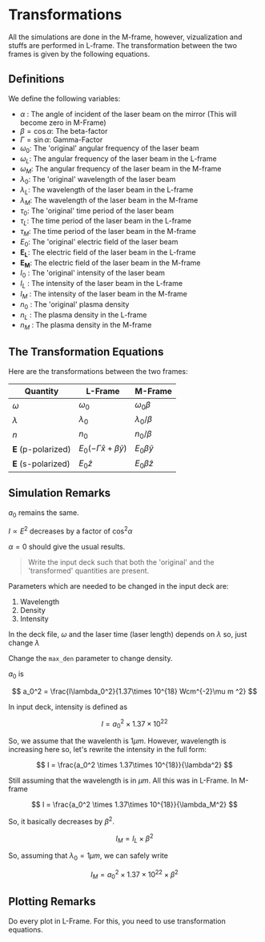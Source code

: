 # Transformations

All the simulations are done in the M-frame, however, vizualization and stuffs are performed in L-frame. The transformation between the two frames is given by the following equations.

## Definitions

We define the following variables:

- $\alpha$ : The angle of incident of the laser beam on the mirror (This will become zero in M-Frame)
- $\beta =  \cos\alpha$: The beta-factor
- $\Gamma = \sin\alpha$: Gamma-Factor
- $\omega_0$: The 'original' angular frequency of the laser beam
- $\omega_L$: The angular frequency of the laser beam in the L-frame
- $\omega_M$: The angular frequency of the laser beam in the M-frame
- $\lambda_0$: The 'original' wavelength of the laser beam
- $\lambda_L$: The wavelength of the laser beam in the L-frame
- $\lambda_M$: The wavelength of the laser beam in the M-frame
- $\tau_0$: The 'original' time period of the laser beam
- $\tau_L$: The time period of the laser beam in the L-frame
- $\tau_M$: The time period of the laser beam in the M-frame
- $E_0$: The 'original' electric field of the laser beam
- $\mathbf{E_L}$: The electric field of the laser beam in the L-frame
- $\mathbf{E_M}$: The electric field of the laser beam in the M-frame
- $I_0$ : The 'original' intensity of the laser beam
- $I_L$ : The intensity of the laser beam in the L-frame
- $I_M$ : The intensity of the laser beam in the M-frame
- $n_0$ : The 'original' plasma density
- $n_L$ : The plasma density in the L-frame
- $n_M$ : The plasma density in the M-frame

## The Transformation Equations

Here are the transformations between the two frames:

| Quantity                   | L-Frame                                 | M-Frame             |
| -------------------------- | --------------------------------------- | ------------------- |
| $\omega$                   | $\omega_0$                              | $\omega_0 \beta$    |
| $\lambda$                  | $\lambda_0$                             | $\lambda_0/\beta$   |
| $n$                        | $n_0$                                   | $n_0/\beta$         |
| $\mathbf{E}$ (p-polarized) | $E_0 (-\Gamma \hat{x} + \beta \hat{y})$ | $E_0 \beta \hat{y}$ |
| $\mathbf{E}$ (s-polarized) | $E_0 \hat{z}$                           | $E_0 \beta \hat{z}$ |

## Simulation Remarks

$a_0$ remains the same.

$I \propto E^2$ decreases by a factor of $\cos^2\alpha$

$\alpha = 0$ should give the usual results.

> Write the input deck such that both the 'original' and the 'transformed' quantities are present.

Parameters which are needed to be changed in the input deck are:

1. Wavelength
2. Density
3. Intensity

In the deck file, $\omega$ and the laser time (laser length) depends on $\lambda$ so, just change $\lambda$

Change the `max_den` parameter to change density.

$a_0$ is

$$
a_0^2 = \frac{I\lambda_0^2}{1.37\times 10^{18} Wcm^{-2}\mu m ^2}
$$

In input deck, intensity is defined as

$$
I = a_0^2\times 1.37 \times 10^{22}
$$

So, we assume that the wavelenth is $1 \mu m$. However, wavelength is increasing here so, let's rewrite the intensity in the full form:

$$
I = \frac{a_0^2 \times 1.37\times 10^{18}}{\lambda^2}
$$

Still assuming that the wavelength is in $\mu m$. All this was in L-Frame. In M-frame

$$
I = \frac{a_0^2 \times 1.37\times 10^{18}}{\lambda_M^2}
$$

So, it basically decreases by $\beta ^2$.

$$
I_M = I_L\times \beta^2
$$

So, assuming that $\lambda_0 = 1 \mu m$, we can safely write

$$
I_M = a_0^2\times 1.37 \times 10^{22} \times \beta^2
$$

## Plotting Remarks

Do every plot in L-Frame. For this, you need to use transformation equations.
